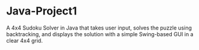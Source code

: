 # Java-Project1
A 4x4 Sudoku Solver in Java that takes user input, solves the puzzle using backtracking, and displays the solution with a simple Swing-based GUI in a clear 4x4 grid.
